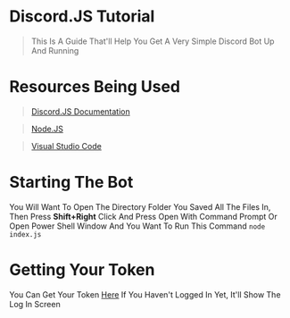 # Discord.JS Tutorial
> This Is A Guide That'll Help You Get A Very Simple Discord Bot Up And Running

# Resources Being Used
> [Discord.JS Documentation](https://discord.js.org)

> [Node.JS](https://nodejs.org/dist/v8.11.1/node-v8.11.1-x64.msi)

> [Visual Studio Code](https://go.microsoft.com/fwlink/?Linkid=852157)


# Starting The Bot
You Will Want To Open The Directory Folder You Saved All The Files In, Then Press **Shift+Right** Click And Press Open With Command Prompt Or Open Power Shell Window And You Want To Run This Command `node index.js
`

# Getting Your Token
You Can Get Your Token [Here](https://discordapp.com/developers/applications/me) If You Haven't Logged In Yet, It'll Show The Log In Screen


